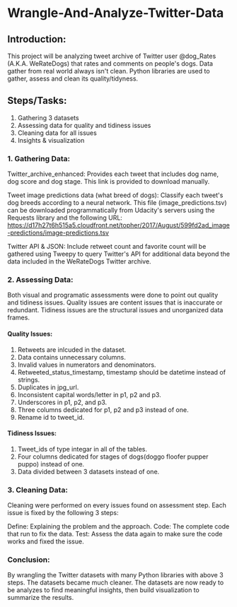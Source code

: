 # Wrangle-And-Analyze-Twitter-Data

## Introduction:

This project will be analyzing tweet archive of Twitter user @dog_Rates (A.K.A. WeRateDogs) that rates and comments on people's dogs. Data gather from real world always isn't clean. Python libraries are used to gather, assess and clean its quality/tidyness.

## Steps/Tasks:

1. Gathering 3 datasets
2. Assessing data for quality and tidiness issues
3. Cleaning data for all issues
4. Insights & visualization

### 1. Gathering Data:

Twitter_archive_enhanced: Provides each tweet that includes dog name, dog score and dog stage. This link is provided to download manually.

Tweet image predictions data (what breed of dogs): Classify each tweet's dog breeds according to a neural network. This file (image_predictions.tsv) can be downloaded programmatically from Udacity's servers using the Requests library and the following URL: https://d17h27t6h515a5.cloudfront.net/topher/2017/August/599fd2ad_image-predictions/image-predictions.tsv

Twitter API & JSON: Include retweet count and favorite count will be gathered using Tweepy to query Twitter's API for additional data beyond the data included in the WeRateDogs Twitter archive.

### 2. Assessing Data:

Both visual and programatic assessments were done to point out quality and tidiness issues. Quality issues are content issues that is inaccurate or redundant. Tidiness issues are the structural issues and unorganized data frames.

#### Quality Issues:

1. Retweets are inlcuded in the dataset.
2. Data contains unnecessary columns.
3. Invalid values in numerators and denominators.
4. Retweeted_status_timestamp, timestamp should be datetime instead of strings.
5. Duplicates in jpg_url.
6. Inconsistent capital words/letter in p1, p2 and p3.
7. Underscores in p1, p2, and p3.
8. Three columns dedicated for p1, p2 and p3 instead of one.
9. Rename id to tweet_id.

#### Tidiness Issues:

1. Tweet_ids of type integar in all of the tables.
2. Four columns dedicated for stages of dogs(doggo floofer pupper puppo) instead of one.
3. Data divided between 3 datasets instead of one.

### 3. Cleaning Data:

Cleaning were performed on every issues found on assessment step. Each issue is fixed by the following 3 steps:

Define: Explaining the problem and the approach. Code: The complete code that run to fix the data. Test: Assess the data again to make sure the code works and fixed the issue.

### Conclusion:

By wrangling the Twitter datasets with many Python libraries with above 3 steps. The datasets became much cleaner. The datasets are now ready to be analyzes to find meaningful insights, then build visualization to summarize the results.
